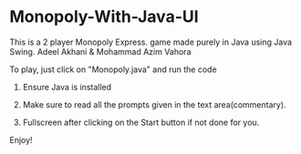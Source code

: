 # Monopoly-With-Java-UI
This is a 2 player Monopoly Express. game made purely in Java using Java Swing.
Adeel Akhani & Mohammad Azim Vahora

To play, just click on "Monopoly.java" and run the code
1. Ensure Java is installed

2. Make sure to read all the prompts given in the text area(commentary).

3. Fullscreen after clicking on the Start button if not done for you.

Enjoy!
